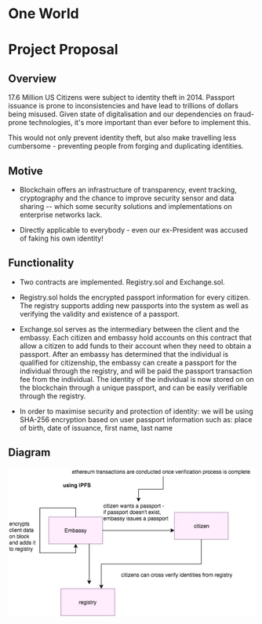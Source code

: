 # One World
# Project Proposal 
## Overview
17.6 Million US Citizens were subject to identity theft in 2014. Passport issuance is prone to inconsistencies and have lead to trillions of dollars being misused. Given state of digitalisation and our dependencies on fraud-prone technologies, it's more important than ever before to implement this. 

This would not only prevent identity theft, but also make travelling less cumbersome - preventing people from forging and duplicating identities.

## Motive
- Blockchain offers an infrastructure of transparency, event tracking, cryptography and the chance to improve security sensor and data sharing -- which some security solutions and implementations on enterprise networks lack.

- Directly applicable to everybody - even our ex-President was accused of faking his own identity!  

## Functionality
- Two contracts are implemented. Registry.sol and Exchange.sol. 

- Registry.sol holds the encrypted passport information for every citizen. The registry supports adding new passports into the system as well as verifying the validity and existence of a passport.

- Exchange.sol serves as the intermediary between the client and the embassy. Each citizen and embassy hold accounts on this contract that allow a citizen to add funds to their account when they need to obtain a passport. After an embassy has determined that the individual is qualified for citizenship, the embassy can create a passport for the individual through the registry, and will be paid the passport transaction fee from the individual. The identity of the individual is now stored on on the blockchain through a unique passport, and can be easily verifiable through the registry.

- In order to maximise security and protection of identity: we will be using SHA-256 encryption based on user passport information such as: place of birth, date of issuance, first name, last name

## Diagram
![alt text](https://github.com/jiayue-li/final-project/blob/master/diagram.jpg "Proof-of-Travel")
